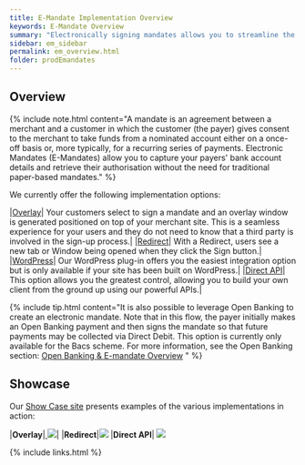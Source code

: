 ```yaml
---
title: E-Mandate Implementation Overview
keywords: E-Mandate Overview
summary: "Electronically signing mandates allows you to streamline the mandate sign-up process; no need to manually process or archive paper."
sidebar: em_sidebar
permalink: em_overview.html
folder: prodEmandates
---
```


## Overview

{% include note.html content="A mandate is an agreement between a merchant and a customer in which the customer (the payer) gives consent to the merchant to take funds from a nominated account either on a once-off basis or, more typically, for a recurring series of payments.
Electronic Mandates (E-Mandates) allow you to capture your payers' bank account details and retrieve their authorisation without the need for traditional paper-based mandates." %}

We currently offer the following implementation options:

|<a href = "em_overlay.html">Overlay</a>| Your customers select to sign a mandate and an overlay window is generated positioned on top of your merchant site. This is a seamless experience for your users and they do not need to know that a third party is involved in the sign-up process.|
|<a href="em_redirect.html">Redirect</a>| With a Redirect, users see a new tab or Window being opened when they click the Sign button.|
|<a href="em_wpoverview.html">WordPress</a>| Our WordPress plug-in offers you the easiest integration option but is only available if your site has been built on WordPress.|
|<a href = "em_directapioverview.html">Direct API</a>| This option allows you the greatest control, allowing you to build your own client from the ground up using our powerful APIs.|

{% include tip.html content="It is also possible to leverage Open Banking to create an electronic mandate. Note that in this flow, the payer initially makes an Open Banking payment and then signs the mandate so that future payments may be collected via Direct Debit. This option is currently only available for the Bacs scheme. For more information, see the Open Banking section: [Open Banking & E-mandate Overview](ob_emoverview.html)  " %}

## Showcase

Our <a href = "https://showcase.nuapay.com/showcase/landing-page/index.html" target = "new">Show Case site</a> presents examples of the various implementations in action:

|**Overlay**|<a href="https://showcase.nuapay.com/showcase/movie-flix" target="_blank"> <img src ="images/LOGO_movieFlix.png"></a>|
|**Redirect**|<a href = "https://showcase.nuapay.com/showcase/cats-trust" target="_blank"><img src = "images/LOGO_cats.png"></a>
|**Direct API**| <a href="https://showcase.nuapay.com/showcase/milk-man" target="_blank"><img src = "images/LOGO_MilkMan.png"></a>



{% include links.html %}
